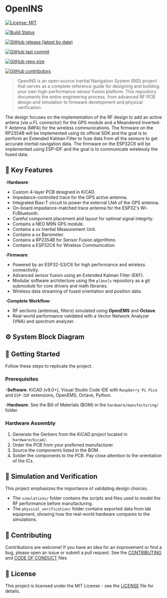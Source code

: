 # OpenINS

[![License: MIT](https://img.shields.io/badge/License-MIT-yellow.svg)](https://opensource.org/licenses/MIT)

[![Build Status](https://github.com/Bubi2001/OpenINS/actions/workflows/ci.yml/badge.svg?branch=main)](https://github.com/Bubi2001/OpenINS/actions/workflows/ci.yml)

[![GitHub release (latest by date)](https://img.shields.io/github/v/release/Bubi2001/OpenINS)](https://github.com/Bubi2001/OpenINS/releases)

[![GitHub last commit](https://img.shields.io/github/last-commit/Bubi2001/OpenINS)](https://github.com/Bubi2001/OpenINS/commits/main)

[![GitHub repo size](https://img.shields.io/github/repo-size/Bubi2001/OpenINS)](https://github.com/Bubi2001/OpenINS)

[![GitHub contributors](https://img.shields.io/github/contributors/Bubi2001/OpenINS)](https://github.com/Bubi2001/OpenINS/graphs/contributors)

> OpenINS is an open-source Inertial Navigation System (INS) project that serves as a complete reference guide for designing and building your own high-performance sensor fusion platform. This repository documents the entire engineering process, from advanced RF PCB design and simulation to firmware development and physical verification.

The design focuses on the implementation of the RF design to add an active antena (via u.FL connector) for the GPS module and a Meandered Inverted-F Antenna (MIFA) for the wireless communications. The firmware on the RP2354B will be implemented using its official SDK and the goal is to perform an Extended Kalman Filter to fuse data from all the sensors to get accurate inertial navigation data. The firmware on the ESP32C6 will be implemented using ESP-IDF and the goal is to communicate wirelessly the fused data.

## 🌟 Key Features

-**Hardware**:

- Custom 4-layer PCB designed in KiCAD.
- Impedance-controlled trace for the GPS active antenna.
- Integrated Bias-T circuit to power the external LNA of the GPS antenna.
- On-board impedance-matched trace antenna for the ESP32's Wi-Fi/Bluetooth.
- Careful component placement and layout for optimal signal integrity.
- Contains a NEO M9N GPS module.
- Contains a xx Inertial Measurement Unit.
- Contains a xx Barometer.
- Contains a RP2354B for Sensor Fusion algorithms
- Contains a ESP32C6 for Wireless Communication

-**Firmware**:

- Powered by an ESP32-S3/C6 for high performance and wireless connectivity.
- Advanced sensor fusion using an Extended Kalman Filter (EKF).
- Modular software architecture using the `plànols` repository as a git submodule for core drivers and math libraries.
- Wireless data streaming of fused orientation and position data.

-**Complete Workflow**:

- RF sections (antennas, filters) simulated using **OpenEMS** and **Octave**.
- Real-world performance validated with a Vector Network Analyzer (VNA) and spectrum analyzer.

## ⚙️ System Block Diagram

## 🚀 Getting Started

Follow these steps to replicate the project.

### Prerequisites

-**Software**: KiCAD (v9.0+), Visual Studio Code IDE with `Raspberry Pi Pico` and `ESP-IDF` extensions, OpenEMS, Octave, Python.

-**Hardware**: See the Bill of Materials (BOM) in the `hardware/manufacturing/` folder.

### Hardware Assembly

1. Generate the Gerbers from the KiCAD project located in `hardware/kicad/`.
2. Order the PCB from your preferred manufacturer.
3. Source the components listed in the BOM.
4. Solder the components to the PCB. Pay close attention to the orientation of the ICs.

## 🔬 Simulation and Verification

This project emphasizes the importance of validating design choices.

- The `simulations/` folder contains the scripts and files used to model the RF performance before manufacturing.
- The `physical_verification/` folder contains exported data from lab equipment, showing how the real-world hardware compares to the simulations.

## 🤝 Contributing

Contributions are welcome! If you have an idea for an improvement or find a bug, please open an issue or submit a pull request. See the [CONTRIBUTING](CONTRIBUTING.md) and [CODE OF CONDUCT](CODE_OF_CONDUCT.md) files

## 📜 License

This project is licensed under the MIT License - see the [LICENSE](LICENSE) file for details.
